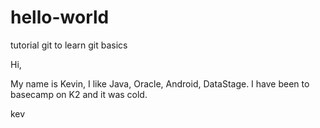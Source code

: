 # hello-world
tutorial git to learn git basics

Hi,

My name is Kevin, I like Java, Oracle, Android, DataStage.
I have been to basecamp on K2 and it was cold.

kev
